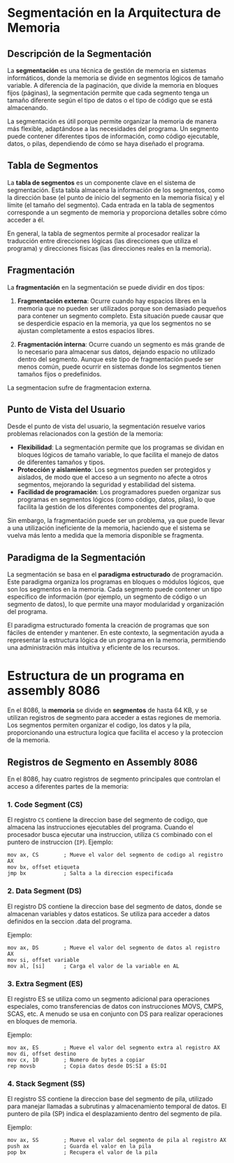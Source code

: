 # Segmentación en la Arquitectura de Memoria

## Descripción de la Segmentación

La **segmentación** es una técnica de gestión de memoria en sistemas informáticos, donde la memoria se divide en segmentos lógicos de tamaño variable. A diferencia de la paginación, que divide la memoria en bloques fijos (páginas), la segmentación permite que cada segmento tenga un tamaño diferente según el tipo de datos o el tipo de código que se está almacenando.

La segmentación es útil porque permite organizar la memoria de manera más flexible, adaptándose a las necesidades del programa. Un segmento puede contener diferentes tipos de información, como código ejecutable, datos, o pilas, dependiendo de cómo se haya diseñado el programa.

## Tabla de Segmentos

La **tabla de segmentos** es un componente clave en el sistema de segmentación. Esta tabla almacena la información de los segmentos, como la dirección base (el punto de inicio del segmento en la memoria física) y el límite (el tamaño del segmento). Cada entrada en la tabla de segmentos corresponde a un segmento de memoria y proporciona detalles sobre cómo acceder a él.

En general, la tabla de segmentos permite al procesador realizar la traducción entre direcciones lógicas (las direcciones que utiliza el programa) y direcciones físicas (las direcciones reales en la memoria).

## Fragmentación

La **fragmentación** en la segmentación se puede dividir en dos tipos:

1. **Fragmentación externa**: Ocurre cuando hay espacios libres en la memoria que no pueden ser utilizados porque son demasiado pequeños para contener un segmento completo. Esta situación puede causar que se desperdicie espacio en la memoria, ya que los segmentos no se ajustan completamente a estos espacios libres.
   
2. **Fragmentación interna**: Ocurre cuando un segmento es más grande de lo necesario para almacenar sus datos, dejando espacio no utilizado dentro del segmento. Aunque este tipo de fragmentación puede ser menos común, puede ocurrir en sistemas donde los segmentos tienen tamaños fijos o predefinidos.

La segmentacion sufre de fragmentacion externa.

## Punto de Vista del Usuario

Desde el punto de vista del usuario, la segmentación resuelve varios problemas relacionados con la gestión de la memoria:

- **Flexibilidad**: La segmentación permite que los programas se dividan en bloques lógicos de tamaño variable, lo que facilita el manejo de datos de diferentes tamaños y tipos.
- **Protección y aislamiento**: Los segmentos pueden ser protegidos y aislados, de modo que el acceso a un segmento no afecte a otros segmentos, mejorando la seguridad y estabilidad del sistema.
- **Facilidad de programación**: Los programadores pueden organizar sus programas en segmentos lógicos (como código, datos, pilas), lo que facilita la gestión de los diferentes componentes del programa.

Sin embargo, la fragmentación puede ser un problema, ya que puede llevar a una utilización ineficiente de la memoria, haciendo que el sistema se vuelva más lento a medida que la memoria disponible se fragmenta.

## Paradigma de la Segmentación

La segmentación se basa en el **paradigma estructurado** de programación. Este paradigma organiza los programas en bloques o módulos lógicos, que son los segmentos en la memoria. Cada segmento puede contener un tipo específico de información (por ejemplo, un segmento de código o un segmento de datos), lo que permite una mayor modularidad y organización del programa.

El paradigma estructurado fomenta la creación de programas que son fáciles de entender y mantener. En este contexto, la segmentación ayuda a representar la estructura lógica de un programa en la memoria, permitiendo una administración más intuitiva y eficiente de los recursos.


# Estructura de un programa en assembly 8086

En el 8086, la **memoria** se divide en **segmentos** de hasta 64 KB, y se utilizan registros de segmento para acceder a estas regiones de memoria. Los segmentos permiten organizar el codigo, los datos y la pila, proporcionando una estructura logica que facilita el acceso y la proteccion de la memoria.

## Registros de Segmento en Assembly 8086

En el 8086, hay cuatro registros de segmento principales que controlan el acceso a diferentes partes de la memoria:

### 1. **Code Segment (CS)**

El registro `CS` contiene la direccion base del segmento de codigo, que almacena las instrucciones ejecutables del programa.
Cuando el procesador busca ejecutar una instruccion, utiliza `CS` combinado con el puntero de instruccion (`IP`).
Ejemplo:

```assembly
mov ax, CS        ; Mueve el valor del segmento de codigo al registro AX
mov bx, offset etiqueta
jmp bx            ; Salta a la direccion especificada
```

### 2. **Data Segment (DS)**
El registro DS contiene la direccion base del segmento de datos, donde se almacenan variables y datos estaticos.
Se utiliza para acceder a datos definidos en la seccion .data del programa.

Ejemplo:

```assembly
mov ax, DS        ; Mueve el valor del segmento de datos al registro AX
mov si, offset variable
mov al, [si]      ; Carga el valor de la variable en AL
```

### 3. **Extra Segment (ES)**
El registro ES se utiliza como un segmento adicional para operaciones especiales, como transferencias de datos con instrucciones MOVS, CMPS, SCAS, etc.
A menudo se usa en conjunto con DS para realizar operaciones en bloques de memoria.

Ejemplo:

```assembly
mov ax, ES        ; Mueve el valor del segmento extra al registro AX
mov di, offset destino
mov cx, 10        ; Numero de bytes a copiar
rep movsb         ; Copia datos desde DS:SI a ES:DI
```

### 4. **Stack Segment (SS)**
El registro SS contiene la direccion base del segmento de pila, utilizado para manejar llamadas a subrutinas y almacenamiento temporal de datos.
El puntero de pila (SP) indica el desplazamiento dentro del segmento de pila.

Ejemplo:

```assembly
mov ax, SS        ; Mueve el valor del segmento de pila al registro AX
push ax           ; Guarda el valor en la pila
pop bx            ; Recupera el valor de la pila
```
